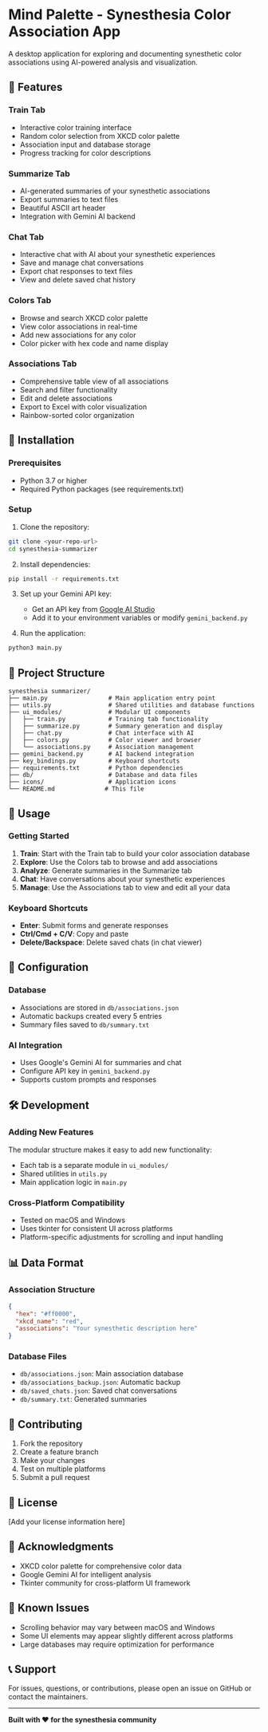 # Mind Palette - Synesthesia Color Association App

A desktop application for exploring and documenting synesthetic color associations using AI-powered analysis and visualization.

## 🌈 Features

### **Train Tab**
- Interactive color training interface
- Random color selection from XKCD color palette
- Association input and database storage
- Progress tracking for color descriptions

### **Summarize Tab**
- AI-generated summaries of your synesthetic associations
- Export summaries to text files
- Beautiful ASCII art header
- Integration with Gemini AI backend

### **Chat Tab**
- Interactive chat with AI about your synesthetic experiences
- Save and manage chat conversations
- Export chat responses to text files
- View and delete saved chat history

### **Colors Tab**
- Browse and search XKCD color palette
- View color associations in real-time
- Add new associations for any color
- Color picker with hex code and name display

### **Associations Tab**
- Comprehensive table view of all associations
- Search and filter functionality
- Edit and delete associations
- Export to Excel with color visualization
- Rainbow-sorted color organization

## 🚀 Installation

### Prerequisites
- Python 3.7 or higher
- Required Python packages (see requirements.txt)

### Setup
1. Clone the repository:
```bash
git clone <your-repo-url>
cd synesthesia-summarizer
```

2. Install dependencies:
```bash
pip install -r requirements.txt
```

3. Set up your Gemini API key:
   - Get an API key from [Google AI Studio](https://makersuite.google.com/app/apikey)
   - Add it to your environment variables or modify `gemini_backend.py`

4. Run the application:
```bash
python3 main.py
```

## 📁 Project Structure

```
synesthesia summarizer/
├── main.py                 # Main application entry point
├── utils.py                # Shared utilities and database functions
├── ui_modules/             # Modular UI components
│   ├── train.py            # Training tab functionality
│   ├── summarize.py        # Summary generation and display
│   ├── chat.py             # Chat interface with AI
│   ├── colors.py           # Color viewer and browser
│   └── associations.py     # Association management
├── gemini_backend.py       # AI backend integration
├── key_bindings.py         # Keyboard shortcuts
├── requirements.txt        # Python dependencies
├── db/                     # Database and data files
├── icons/                  # Application icons
└── README.md              # This file
```

## 🎨 Usage

### Getting Started
1. **Train**: Start with the Train tab to build your color association database
2. **Explore**: Use the Colors tab to browse and add associations
3. **Analyze**: Generate summaries in the Summarize tab
4. **Chat**: Have conversations about your synesthetic experiences
5. **Manage**: Use the Associations tab to view and edit all your data

### Keyboard Shortcuts
- **Enter**: Submit forms and generate responses
- **Ctrl/Cmd + C/V**: Copy and paste
- **Delete/Backspace**: Delete saved chats (in chat viewer)

## 🔧 Configuration

### Database
- Associations are stored in `db/associations.json`
- Automatic backups created every 5 entries
- Summary files saved to `db/summary.txt`

### AI Integration
- Uses Google's Gemini AI for summaries and chat
- Configure API key in `gemini_backend.py`
- Supports custom prompts and responses

## 🛠️ Development

### Adding New Features
The modular structure makes it easy to add new functionality:
- Each tab is a separate module in `ui_modules/`
- Shared utilities in `utils.py`
- Main application logic in `main.py`

### Cross-Platform Compatibility
- Tested on macOS and Windows
- Uses tkinter for consistent UI across platforms
- Platform-specific adjustments for scrolling and input handling

## 📊 Data Format

### Association Structure
```json
{
  "hex": "#ff0000",
  "xkcd_name": "red",
  "associations": "Your synesthetic description here"
}
```

### Database Files
- `db/associations.json`: Main association database
- `db/associations_backup.json`: Automatic backup
- `db/saved_chats.json`: Saved chat conversations
- `db/summary.txt`: Generated summaries

## 🤝 Contributing

1. Fork the repository
2. Create a feature branch
3. Make your changes
4. Test on multiple platforms
5. Submit a pull request

## 📝 License

[Add your license information here]

## 🙏 Acknowledgments

- XKCD color palette for comprehensive color data
- Google Gemini AI for intelligent analysis
- Tkinter community for cross-platform UI framework

## 🐛 Known Issues

- Scrolling behavior may vary between macOS and Windows
- Some UI elements may appear slightly different across platforms
- Large databases may require optimization for performance

## 📞 Support

For issues, questions, or contributions, please open an issue on GitHub or contact the maintainers.

---

**Built with ❤️ for the synesthesia community** 